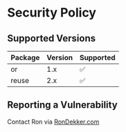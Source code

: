# Security Policy

## Supported Versions

| Package | Version | Supported          |
| ------- | ------- | ------------------ |
| or      | 1.x     | :white_check_mark: |
| reuse   | 2.x     | :white_check_mark: |

## Reporting a Vulnerability

Contact Ron via [RonDekker.com](https://rondekker.com)
